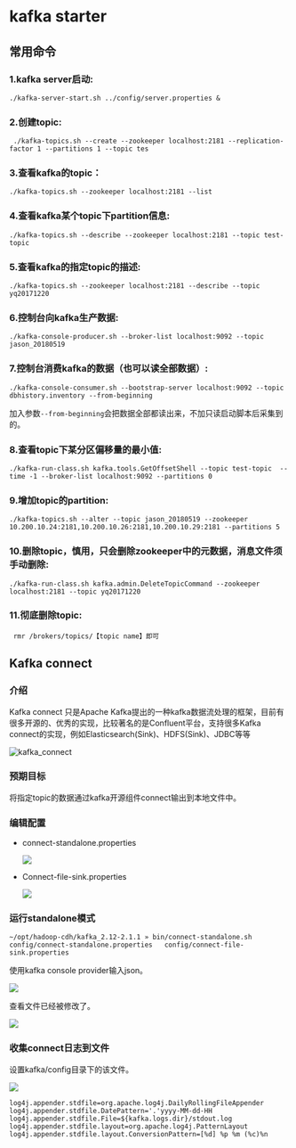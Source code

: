 # kafka starter

## 常用命令

### **1.kafka server启动:**  

```
./kafka-server-start.sh ../config/server.properties &
```



### **2.创建topic:** 

```
 ./kafka-topics.sh --create --zookeeper localhost:2181 --replication-factor 1 --partitions 1 --topic tes
```



### **3.查看kafka的topic：**

```
./kafka-topics.sh --zookeeper localhost:2181 --list
```



### **4.查看kafka某个topic下partition信息:** 

```
./kafka-topics.sh --describe --zookeeper localhost:2181 --topic test-topic
```



### **5.查看kafka的指定topic的描述:**  

```
./kafka-topics.sh --zookeeper localhost:2181 --describe --topic yq20171220
```



### **6.控制台向kafka生产数据:**  

```
./kafka-console-producer.sh --broker-list localhost:9092 --topic jason_20180519
```



### **7.控制台消费kafka的数据（也可以读全部数据）:**  

```
./kafka-console-consumer.sh --bootstrap-server localhost:9092 --topic dbhistory.inventory --from-beginning
```

加入参数`--from-beginning`会把数据全部都读出来，不加只读启动脚本后采集到的。



### 8.查看topic下某分区偏移量的最小值: 

```
./kafka-run-class.sh kafka.tools.GetOffsetShell --topic test-topic  --time -1 --broker-list localhost:9092 --partitions 0
```



### 9.增加topic的partition:

```
./kafka-topics.sh --alter --topic jason_20180519 --zookeeper 10.200.10.24:2181,10.200.10.26:2181,10.200.10.29:2181 --partitions 5  
```



### 10.删除topic，慎用，只会删除zookeeper中的元数据，消息文件须手动删除:  

```
./kafka-run-class.sh kafka.admin.DeleteTopicCommand --zookeeper localhost:2181 --topic yq20171220
```



### 11.彻底删除topic:

```
 rmr /brokers/topics/【topic name】即可
```



## Kafka connect

### 介绍

Kafka connect 只是Apache Kafka提出的一种kafka数据流处理的框架，目前有很多开源的、优秀的实现，比较著名的是Confluent平台，支持很多Kafka connect的实现，例如Elasticsearch(Sink)、HDFS(Sink)、JDBC等等

![kafka_connect](http://www.itrensheng.com/upload/2019/7/kafka_connect-669224bae2e44ae6a149ef820c1b70c1.png)

### 预期目标

将指定topic的数据通过kafka开源组件connect输出到本地文件中。

### 编辑配置

- connect-standalone.properties

  ![](http://image-picgo.test.upcdn.net/img/20191207223224.png)

- Connect-file-sink.properties

  ![](http://image-picgo.test.upcdn.net/img/20191207223304.png)



### 运行standalone模式

```
~/opt/hadoop-cdh/kafka_2.12-2.1.1 » bin/connect-standalone.sh config/connect-standalone.properties   config/connect-file-sink.properties
```

使用kafka console provider输入json。

![](http://image-picgo.test.upcdn.net/img/20191207223612.png)

查看文件已经被修改了。

![](http://image-picgo.test.upcdn.net/img/20191207223558.png)

### 收集connect日志到文件

设置kafka/config目录下的该文件。

![](http://image-picgo.test.upcdn.net/img/20191207232102.png)

```
log4j.appender.stdfile=org.apache.log4j.DailyRollingFileAppender
log4j.appender.stdfile.DatePattern='.'yyyy-MM-dd-HH
log4j.appender.stdfile.File=${kafka.logs.dir}/stdout.log
log4j.appender.stdfile.layout=org.apache.log4j.PatternLayout
log4j.appender.stdfile.layout.ConversionPattern=[%d] %p %m (%c)%n
```

